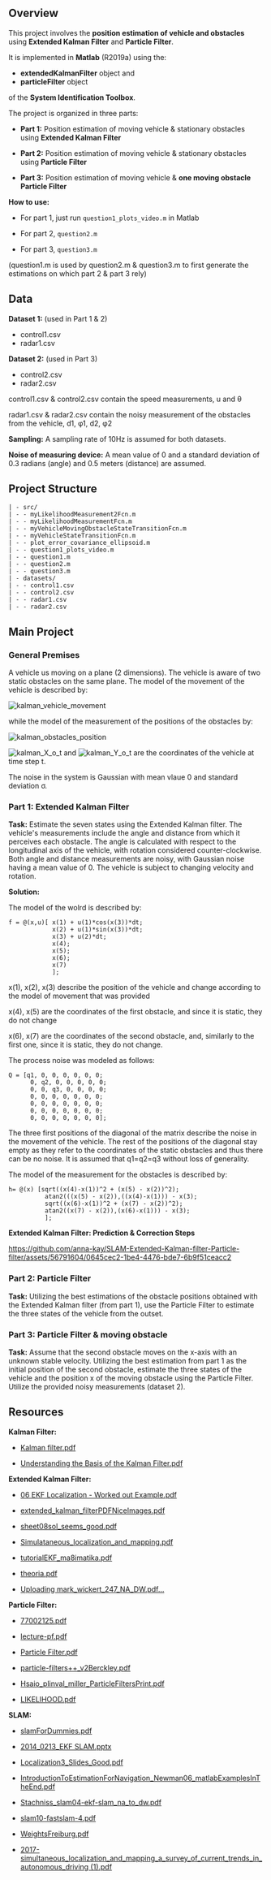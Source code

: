 ## Overview

This project involves the <b>position estimation of vehicle and obstacles</b> using <b>Extended Kalman Filter</b> and <b>Particle Filter</b>.

It is implemented in <b>Matlab</b> (R2019a) using the:
* <b>extendedKalmanFilter</b> object and 
* <b>particleFilter</b> object
  
of the <b>System Identification Toolbox</b>.


The project is organized in three parts:

- **Part 1:** Position estimation of moving vehicle & stationary obstacles using **Extended Kalman Filter**

- **Part 2:** Position estimation of moving vehicle & stationary obstacles using **Particle Filter**

- **Part 3:** Position estimation of moving vehicle & **one moving obstacle Particle Filter**


**How to use:**

* For part 1, just run `question1_plots_video.m` in Matlab

* For part 2, `question2.m`

* For part 3, `question3.m`

(question1.m is used by question2.m & question3.m to first generate the estimations on which part 2 & part 3 rely)

## Data

**Dataset 1:** (used in Part 1 & 2)
- control1.csv
- radar1.csv

**Dataset 2:**  (used in Part 3)
- control2.csv
- radar2.csv

control1.csv & control2.csv contain the speed measurements, u and θ

radar1.csv & radar2.csv contain the noisy measurement of the obstacles from the vehicle, d1, φ1, d2, φ2

**Sampling:** A sampling rate of 10Hz is assumed for both datasets.

**Noise of measuring device:** A mean value of 0 and a standard deviation of 0.3 radians (angle) and 0.5 meters (distance) are assumed.

## Project Structure
```
| - src/
| - - myLikelihoodMeasurement2Fcn.m
| - - myLikelihoodMeasurementFcn.m
| - - myVehicleMovingObstacleStateTransitionFcn.m
| - - myVehicleStateTransitionFcn.m
| - - plot_error_covariance_ellipsoid.m
| - - question1_plots_video.m
| - - question1.m
| - - question2.m
| - - question3.m
| - datasets/
| - - control1.csv
| - - control2.csv
| - - radar1.csv
| - - radar2.csv
```

## Main Project

### General Premises
A vehicle us moving on a plane (2 dimensions). 
The vehicle is aware of two static obstacles on the same plane.
The model of the movement of the vehicle is described by:

![kalman_vehicle_movement](https://github.com/anna-kay/extended-kalman-filter-particle-filter-vehicle-movement/assets/56791604/3d139c30-69f6-4ab8-8132-717234f4c7a6)

while the model of the measurement of the positions of the obstacles by:

![kalman_obstacles_position](https://github.com/anna-kay/extended-kalman-filter-particle-filter-vehicle-movement/assets/56791604/31d5dadf-925b-4d1e-a5d7-e5cc42453a97)


![kalman_X_o_t](https://github.com/anna-kay/extended-kalman-filter-particle-filter-vehicle-movement/assets/56791604/36cbb9aa-7614-49ed-8fb3-22e1db9698c5) and ![kalman_Y_o_t](https://github.com/anna-kay/extended-kalman-filter-particle-filter-vehicle-movement/assets/56791604/1f4efe6d-9cb3-4c37-98ab-b30a40063e5f) are the coordinates of the vehicle at time step t. 

The noise in the system is Gaussian with mean vlaue 0 and standard deviation σ.


### Part 1: Extended Kalman Filter

**Task:** Estimate the seven states using the Extended Kalman filter. The vehicle's measurements include the angle and distance from which it perceives each obstacle. The angle is calculated with respect to the longitudinal axis of the vehicle, with rotation considered counter-clockwise. Both angle and distance measurements are noisy, with Gaussian noise having a mean value of 0. The vehicle is subject to changing velocity and rotation.

**Solution:**

The model of the wolrd is described by:

```
f = @(x,u)[ x(1) + u(1)*cos(x(3))*dt;
            x(2) + u(1)*sin(x(3))*dt;
            x(3) + u(2)*dt;
            x(4);
            x(5);
            x(6);
            x(7)
            ];
```

x(1), x(2), x(3) describe the position of the vehicle and change according to the model of movement that was provided

x(4), x(5) are the coordinates of the first obstacle, and since it is static, they do not change

x(6), x(7) are the coordinates of the second obstacle, and, similarly to the first one, since it is static, they do not change.

The process noise was modeled as follows:

```
Q = [q1, 0, 0, 0, 0, 0, 0;
      0, q2, 0, 0, 0, 0, 0;
      0, 0, q3, 0, 0, 0, 0;
      0, 0, 0, 0, 0, 0, 0;
      0, 0, 0, 0, 0, 0, 0;
      0, 0, 0, 0, 0, 0, 0;
      0, 0, 0, 0, 0, 0, 0];
```

The three first positions of the diagonal of the matrix describe the noise in the movement of the vehicle.
The rest of the positions of the diagonal stay empty as they refer to the coordinates of the static obstacles and thus there can be no noise.
It is assumed that q1=q2=q3 without loss of generality.

The model of the measurement for the obstacles is described by:

```
h= @(x) [sqrt((x(4)-x(1))^2 + (x(5) - x(2))^2);
          atan2(((x(5) - x(2)),((x(4)-x(1))) - x(3);
          sqrt((x(6)-x(1))^2 + (x(7) - x(2))^2);
          atan2((x(7) - x(2)),(x(6)-x(1))) - x(3);
          ];
```


**Extended Kalman Filter: Prediction & Correction Steps**

https://github.com/anna-kay/SLAM-Extended-Kalman-filter-Particle-filter/assets/56791604/0645cec2-1be4-4476-bde7-6b9f51ceacc2



### Part 2: Particle Filter
**Task:** Utilizing the best estimations of the obstacle positions obtained with the Extended Kalman filter (from part 1), use the Particle Filter to estimate the three states of the vehicle from the outset.


### Part 3: Particle Filter & moving obstacle
**Task:** Assume that the second obstacle moves on the x-axis with an unknown stable velocity. Utilizing the best estimation from part 1 as the initial position of the second obstacle, estimate the three states of the vehicle and the position x of the moving obstacle using the Particle Filter. Utilize the provided noisy measurements (dataset 2).

## Resources 

**Kalman Filter:**

- [Kalman filter.pdf](https://github.com/anna-kay/SLAM-Extended-Kalman-Filter-Particle-Filter/files/15227552/Kalman.filter.pdf)

- [Understanding the Basis of the Kalman Filter.pdf](https://github.com/anna-kay/SLAM-Extended-Kalman-Filter-Particle-Filter/files/15227595/Understanding.the.Basis.of.the.Kalman.Filter.pdf)


**Extended Kalman Filter:**

- [06 EKF Localization - Worked out Example.pdf](https://github.com/anna-kay/SLAM-Extended-Kalman-Filter-Particle-Filter/files/15227556/06.EKF.Localization.-.Worked.out.Example.pdf)

- [extended_kalman_filterPDFNiceImages.pdf](https://github.com/anna-kay/SLAM-Extended-Kalman-Filter-Particle-Filter/files/15227561/extended_kalman_filterPDFNiceImages.pdf)

- [sheet08sol_seems_good.pdf](https://github.com/anna-kay/SLAM-Extended-Kalman-Filter-Particle-Filter/files/15227584/sheet08sol_seems_good.pdf)

- [Simulataneous_localization_and_mapping.pdf](https://github.com/anna-kay/SLAM-Extended-Kalman-Filter-Particle-Filter/files/15227586/Simulataneous_localization_and_mapping.pdf)

- [tutorialEKF_ma8imatika.pdf](https://github.com/anna-kay/SLAM-Extended-Kalman-Filter-Particle-Filter/files/15227593/tutorialEKF_ma8imatika.pdf)

- [theoria.pdf](https://github.com/anna-kay/SLAM-Extended-Kalman-Filter-Particle-Filter/files/15227597/theoria.pdf)

- [Uploading mark_wickert_247_NA_DW.pdf…]()


**Particle Filter:**

- [77002125.pdf](https://github.com/anna-kay/SLAM-Extended-Kalman-Filter-Particle-Filter/files/15227557/77002125.pdf)

- [lecture-pf.pdf](https://github.com/anna-kay/SLAM-Extended-Kalman-Filter-Particle-Filter/files/15227569/lecture-pf.pdf)

- [Particle Filter.pdf](https://github.com/anna-kay/SLAM-Extended-Kalman-Filter-Particle-Filter/files/15227574/Particle.Filter.pdf)

- [particle-filters++_v2Berckley.pdf](https://github.com/anna-kay/SLAM-Extended-Kalman-Filter-Particle-Filter/files/15227581/particle-filters%2B%2B_v2Berckley.pdf)

- [Hsaio_plinval_miller_ParticleFiltersPrint.pdf](https://github.com/anna-kay/SLAM-Extended-Kalman-Filter-Particle-Filter/files/15227639/Hsaio_plinval_miller_ParticleFiltersPrint.pdf)

- [LIKELIHOOD.pdf](https://github.com/anna-kay/SLAM-Extended-Kalman-Filter-Particle-Filter/files/15227664/LIKELIHOOD.pdf)


**SLAM:**


- [slamForDummies.pdf](https://github.com/anna-kay/SLAM-Extended-Kalman-Filter-Particle-Filter/files/15227590/slamForDummies.pdf)

- [2014_0213_EKF SLAM.pptx](https://github.com/anna-kay/SLAM-Extended-Kalman-Filter-Particle-Filter/files/15227633/2014_0213_EKF.SLAM.pptx)

- [Localization3_Slides_Good.pdf](https://github.com/anna-kay/SLAM-Extended-Kalman-Filter-Particle-Filter/files/15227667/Localization3_Slides_Good.pdf)

- [IntroductionToEstimationForNavigation_Newman06_matlabExamplesInTheEnd.pdf](https://github.com/anna-kay/SLAM-Extended-Kalman-Filter-Particle-Filter/files/15227647/IntroductionToEstimationForNavigation_Newman06_matlabExamplesInTheEnd.pdf)

- [Stachniss_slam04-ekf-slam_na_to_dw.pdf](https://github.com/anna-kay/SLAM-Extended-Kalman-Filter-Particle-Filter/files/15227625/Stachniss_slam04-ekf-slam_na_to_dw.pdf)

- [slam10-fastslam-4.pdf](https://github.com/anna-kay/SLAM-Extended-Kalman-Filter-Particle-Filter/files/15227588/slam10-fastslam-4.pdf)

- [WeightsFreiburg.pdf](https://github.com/anna-kay/SLAM-Extended-Kalman-Filter-Particle-Filter/files/15227596/WeightsFreiburg.pdf)

- [2017-simultaneous_localization_and_mapping_a_survey_of_current_trends_in_autonomous_driving (1).pdf](https://github.com/anna-kay/SLAM-Extended-Kalman-Filter-Particle-Filter/files/15227635/2017-simultaneous_localization_and_mapping_a_survey_of_current_trends_in_autonomous_driving.1.pdf)

